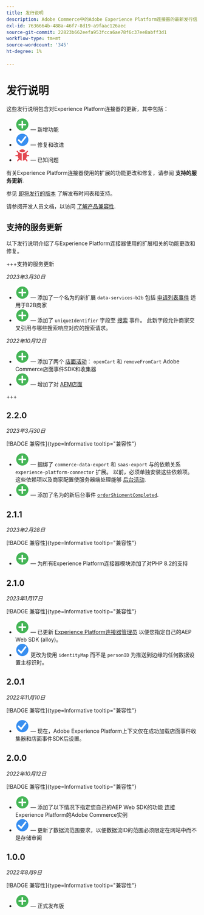 ```yaml
---
title: 发行说明
description: Adobe Commerce中的Adobe Experience Platform连接器的最新发行信息。
exl-id: 7636664b-488a-46f7-8d19-a9faac126aec
source-git-commit: 22823b662eefa953fcca6ae78f6c37ee8abff3d1
workflow-type: tm+mt
source-wordcount: '345'
ht-degree: 1%

---
```


# 发行说明

这些发行说明包含对Experience Platform连接器的更新，其中包括：

* ![新](../assets/new.svg)  — 新增功能
* ![修复](../assets/fix.svg)  — 修复和改进
* ![错误](../assets/bug.svg)  — 已知问题

有关Experience Platform连接器使用的扩展的功能更改和修复，请参阅 **支持的服务更新**.

参见 [即将发行的版本](https://experienceleague.adobe.com/docs/commerce-operations/release/planning/schedule.html) 了解发布时间表和支持。

请参阅开发人员文档，以访问 [了解产品兼容性](https://experienceleague.adobe.com/docs/commerce-operations/release/product-availability.html).

## 支持的服务更新

以下发行说明介绍了与Experience Platform连接器使用的扩展相关的功能更改和修复。

+++支持的服务更新

_2023年3月30日_

* ![新](../assets/new.svg)  — 添加了一个名为的新扩展 `data-services-b2b` 包括 [申请列表事件](events.md#b2b-events) 适用于B2B商家
* ![新](../assets/new.svg)  — 添加了 `uniqueIdentifier` 字段至 [搜索](events.md#search-events) 事件。 此新字段允许商家交叉引用与哪些搜索响应对应的搜索请求。

_2022年10月12日_

* ![新](../assets/new.svg)  — 添加了两个 [店面活动](events.md)： `openCart` 和 `removeFromCart` Adobe Commerce店面事件SDK和收集器
* ![新](../assets/new.svg)  — 增加了对 [AEM店面](overview.md#aem-support)

+++

## 2.2.0

_2023年3月30日_

[!BADGE 兼容性]{type=Informative tooltip="兼容性"}

* ![新](../assets/new.svg)  — 捆绑了 `commerce-data-export` 和 `saas-export` 与的依赖关系 `experience-platform-connector` 扩展。 以前，必须单独安装这些依赖项。 这些依赖项以及商家配置使服务器端处理能够 [后台活动](events.md#back-office-events).
* ![新](../assets/new.svg)  — 添加了名为的新后台事件 [`orderShipmentCompleted`](events.md#ordershipmentcompleted).

## 2.1.1

_2023年2月28日_

[!BADGE 兼容性]{type=Informative tooltip="兼容性"}

* ![新](../assets/new.svg)  — 为所有Experience Platform连接器模块添加了对PHP 8.2的支持

## 2.1.0

_2023年1月17日_

[!BADGE 兼容性]{type=Informative tooltip="兼容性"}

* ![新](../assets/new.svg)  — 已更新 [Experience Platform连接器管理员](connect-data.md) 以便您指定自己的AEP Web SDK (alloy)。
* ![修复](../assets/fix.svg) 更改为使用 `identityMap` 而不是 `personID` 为推送到边缘的任何数据设置主标识时。

## 2.0.1

_2022年11月10日_

[!BADGE 兼容性]{type=Informative tooltip="兼容性"}

* ![已修复的问题](../assets/fix.svg)  — 现在，Adobe Experience Platform上下文仅在成功加载店面事件收集器和店面事件SDK后设置。

## 2.0.0

_2022年10月12日_

[!BADGE 兼容性]{type=Informative tooltip="兼容性"}

* ![新](../assets/new.svg)  — 添加了以下情况下指定您自己的AEP Web SDK的功能 [连接](connect-data.md) Experience Platform的Adobe Commerce实例
* ![修复](../assets/fix.svg)  — 更新了数据流范围要求，以便数据流ID的范围必须限定在网站中而不是存储审阅

## 1.0.0

_2022年8月9日_

[!BADGE 兼容性]{type=Informative tooltip="兼容性"}

* ![新](../assets/new.svg)  — 正式发布版
